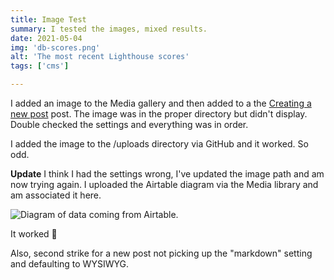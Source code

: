 ```yaml
---
title: Image Test
summary: I tested the images, mixed results.
date: 2021-05-04
img: 'db-scores.png'
alt: 'The most recent Lighthouse scores'
tags: ['cms']

---
```

I added an image to the Media gallery and then added to a the [Creating a new post](/posts/creating-a-new-post/) post. The image was in the proper directory but didn't display. Double checked the settings and everything was in order.

I added the image to the /uploads directory via GitHub and it worked. So odd.

**Update** I think I had the settings wrong, I've updated the image path and am now trying again. I uploaded the Airtable diagram via the Media library and am associated it here.

![Diagram of data coming from Airtable.](/uploads/diagram-airtable.png)

It worked 🎉

Also, second strike for a new post not picking up the "markdown" setting and defaulting to WYSIWYG.
